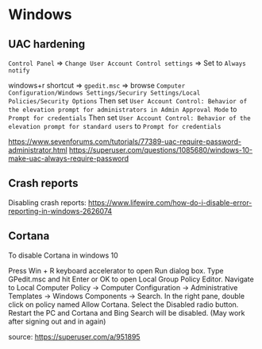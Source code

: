 # Windows

## UAC hardening

`Control Panel` => `Change User Account Control settings` => Set to `Always notify`

windows+r shortcut => `gpedit.msc` => browse `Computer Configuration/Windows Settings/Securiry Settings/Local Policies/Security Options`
Then set `User Account Control: Behavior of the elevation prompt for administrators in Admin Approval Mode` to `Prompt for credentials`
Then set `User Account Control: Behavior of the elevation prompt for standard users` to `Prompt for credentials`

https://www.sevenforums.com/tutorials/77389-uac-require-password-administrator.html
https://superuser.com/questions/1085680/windows-10-make-uac-always-require-password

## Crash reports

Disabling crash reports: https://www.lifewire.com/how-do-i-disable-error-reporting-in-windows-2626074

## Cortana

To disable Cortana in windows 10

Press Win + R keyboard accelerator to open Run dialog box.
Type GPedit.msc and hit Enter or OK to open Local Group Policy Editor. Navigate to Local Computer Policy -> Computer Configuration -> Administrative Templates -> Windows Components -> Search.
In the right pane, double click on policy named Allow Cortana.
Select the Disabled radio button.
Restart the PC and Cortana and Bing Search will be disabled. (May work after signing out and in again)

source: https://superuser.com/a/951895
